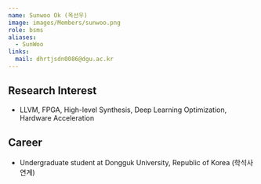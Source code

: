 ```yaml
---
name: Sunwoo Ok (옥선우)
image: images/Members/sunwoo.png
role: bsms
aliases:
  - SunWoo
links:
  mail: dhrtjsdn0086@dgu.ac.kr
---
```


## Research Interest

- LLVM, FPGA, High-level Synthesis, Deep Learning Optimization, Hardware Acceleration

## Career

- Undergraduate student at Dongguk University, Republic of Korea (학석사연계)
